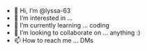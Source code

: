 - 👋 Hi, I’m @lyssa-63
- 👀 I’m interested in ...
- 🌱 I’m currently learning ... coding
- 💞️ I’m looking to collaborate on ... anything :)
- 📫 How to reach me ... DMs

<!---
lyssa-63/lyssa-63 is a ✨ special ✨ repository because its `README.md` (this file) appears on your GitHub profile.
You can click the Preview link to take a look at your changes.
--->
